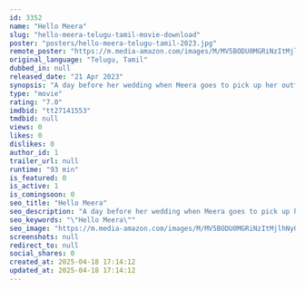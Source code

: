 ```yaml
---
id: 3352
name: "Hello Meera"
slug: "hello-meera-telugu-tamil-movie-download"
poster: "posters/hello-meera-telugu-tamil-2023.jpg"
remote_poster: "https://m.media-amazon.com/images/M/MV5BODU0MGRiNzItMjlhNy00MDdkLWJhODAtNTVkMzJmOGExYWI1XkEyXkFqcGdeQXVyMTA0MDMwNDEy._V1_SX300.jpg"
original_language: "Telugu, Tamil"
dubbed_in: null
released_date: "21 Apr 2023"
synopsis: "A day before her wedding when Meera goes to pick up her outfits, she gets a call from the Hyderabad police station regarding an inquiry concerning her ex's suicide. Is Meera really the one who did this? Will she make it to her wed..."
type: "movie"
rating: "7.0"
imdbid: "tt27141553"
tmdbid: null
views: 0
likes: 0
dislikes: 0
author_id: 1
trailer_url: null
runtime: "93 min"
is_featured: 0
is_active: 1
is_comingsoon: 0
seo_title: "Hello Meera"
seo_description: "A day before her wedding when Meera goes to pick up her outfits, she gets a call from the Hyderabad police station regarding an inquiry concerning her ex's suicide. Is Meera really the one who did this? Will she make it to her wed..."
seo_keywords: "\"Hello Meera\""
seo_image: "https://m.media-amazon.com/images/M/MV5BODU0MGRiNzItMjlhNy00MDdkLWJhODAtNTVkMzJmOGExYWI1XkEyXkFqcGdeQXVyMTA0MDMwNDEy._V1_SX300.jpg"
screenshots: null
redirect_to: null
social_shares: 0
created_at: 2025-04-18 17:14:12
updated_at: 2025-04-18 17:14:12
---
```


